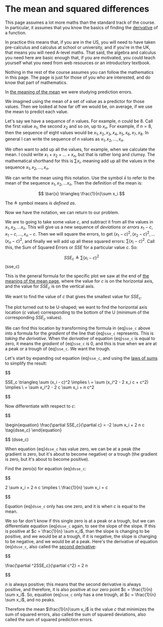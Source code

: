 # The mean and squared differences

This page assumes a lot more maths than the standard track of the course. In
particular, it assumes that you know the basics of finding the
[derivative](https://en.wikipedia.org/wiki/Derivative) of a function.

In practice this means that, if you are in the US, you will need to have taken
pre-calculus and calculus at school or university, and if you're in the UK,
that means you will need A-level maths. That said, the algebra and calculus
you need here are basic enough that, if you are motivated, you could teach
yourself what you need from web resources or an introductory textbook.

Nothing in the rest of the course assumes you can follow the mathematics in this page. The page is just for those of you who are interested, and do know that part of mathematics.

In [the meaning of the mean](mean_meaning) we were studying prediction
errors.

We imagined using the mean of a set of value as a predictor for those values. Then we looked at how far off we would be, on average, if we use the mean to predict each value.

Let's say we have a sequence of $n$ values. For example, $n$ could be 8. Call
the first value $x_1$, the second $x_2$ and so on, up to $x_n$. For example,
if $n = 8$, then the sequence of eight values would be ${x_1, x_2, x_3, x_4,
x_5, x_6, x_7, x_8}$. In general I can write the sequence of $n$ values as
${x_1, x_2, ..., x_n}$.

We often want to add up all the values, for example, when we calculate the
mean. I could write $x_1 + x_2 + ... + x_n$, but that is rather long and
clumsy. The mathematical shorthand for this is $\sum x_i$, meaning add up all
the values in the sequence ${x_1, x_2, ..., x_n}$.

We can write the mean using this notation. Use the symbol $\bar{x}$ to refer
to the mean of the sequence ${x_1, x_2, ... x_n}$. Then the definition of the mean is:

$$
\bar{x} \triangleq \frac{1}{n}\sum x_i
$$

The $\triangleq$ symbol means _is defined as_.

Now we have the notation, we can return to our problem.

We are to going to take some value $c$, and subtract it from all the values in
${x_1, x_2, ... x_n}$. This will give us a new sequence of _deviations_ or
_errors_ ${x_1 - c, x_1 - c, ..., x_n - c}$. Then we will square the
errors, to get ${(x_1 - c)^2, (x_2 - c)^2, ... (x_n - c)^2}$, and finally
we will add up all these squared errors: $\sum (x_i - c)^2$. Call this,
the Sum of Squared Errors or $SSE$ for a particular value $c$. So:

$$
\begin{equation}
SSE_c \triangleq \sum (x_i - c)^2
\end{equation}
$$ (sse_c)

This is the general formula for the specific plot we saw at the end of [the
meaning of the mean page](mean_meaning), where the value for $c$ is on
the horizontal axis, and the value for $SSE_c$ is on the vertical axis.

We want to find the value of $c$ that gives the smallest value for $SSE_c$.

The plot turned out to be U-shaped; we want to find the horizontal axis
location ($c$ value) corresponding to the bottom of the U (minimum of the
corresponding $SSE_c$ values).

We can find this location by transforming the formula in {eq}`sse_c` above
into a formula for the *gradient* of the line that {eq}`sse_c` represents.
This is *taking the derivative*.  When the *derivative* of equation
{eq}`sse_c` is equal to zero, it means the *gradient* of
{eq}`sse_c` is 0, and this is true when we are at a peak or a trough of
{eq}`sse_c`.  We want the trough.

Let's start by expanding out equation {eq}`sse_c`, and using the [laws of sums](http://matthew-brett.github.io/teaching/some_sums.html) to simplify the result:


$$

SSE_c \triangleq \sum (x_i - c)^2 \implies \\
= \sum (x_i^2 - 2 x_i c + c^2) \implies \\
= \sum x_i^2 - 2 c \sum x_i + n c^2

$$

Now differentiate with respect to $c$:


$$

\begin{equation}
\frac{\partial SSE_c}{\partial c} = -2 \sum x_i + 2 n c \tag{dsse_c}
\end{equation}

$$ (dsse_c)

When equation {eq}`dsse_c` has value zero, we can be at a peak (the
gradient is zero, but it's about to become negative) or a trough (the gradient
is zero, but it's about to become positive).

Find the zero(s) for equation {eq}`dsse_c`:


$$

2 \sum x_i = 2 n c \implies \\
\frac{1}{n} \sum x_i = c

$$

Equation {eq}`dsse_c` only has one zero, and it is when $c$ is equal to
the mean.

We so far don't know if this single zero is at a peak or a trough, but we can
differentiate equation {eq}`dsse_c` again, to see the slope of the slope.
If this is positive at $c = \frac{1}{n} \sum x_i$, than the slope is changing
to be positive, and we would be at a trough, if it is negative, the slope is
changing to be negative, and we would be at a peak.  Here's the derivative of
equation {eq}`dsse_c`, also called the [second
derivative](https://en.wikipedia.org/wiki/Second_derivative):


$$

\frac{\partial ^2SSE_c}{\partial c^2} = 2 n

$$

$n$ is always positive; this means that the second derivative is always
positive, and therefore, it is also positive at our zero point $c = \frac{1}{n}
\sum x_i$.  So, equation {eq}`sse_c` only has a one trough, at $c =
\frac{1}{n} \sum x_i$, and no peaks.

Therefore the mean $\frac{1}{n}\sum x_i$ is the value $c$ that minimizes the
sum of squared errors, also called the sum of squared deviations, also called
the sum of squared prediction errors.
